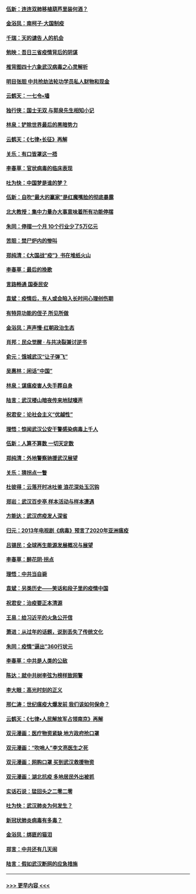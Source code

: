 #### [伍新：连连双肺移植葫芦里装何酒？](../pages/nsc993/n11913667.md?t=03042131) 
#### [金浴凤：南柯子·大国制疫](../pages/nsc993/n11913657.md?t=03042131) 
#### [千瑞：天的谴告  人的机会](../pages/nsc993/n11913309.md?t=03042131) 
#### [勉映：吾日三省疫情背后的阴谋](../pages/nsc993/n11913079.md?t=03042131) 
#### [推背图四十六象武汉病毒之心灵解析](../pages/nsc993/n11911761.md?t=03042131) 
#### [明目张胆 中共抢劫法轮功学员私人财物和现金](../pages/nsc993/n11910262.md?t=03042131) 
#### [云鹤天：一七令▪墙](../pages/nsc993/n11910627.md?t=03042131) 
#### [独行侠：国士无双 与郭泉先生相知小记](../pages/nsc993/n11910613.md?t=03042131) 
#### [林泉：铲除世界最后的黑暗势力](../pages/nsc993/n11909320.md?t=03042131) 
#### [云鹤天：《七律▪长征》再解](../pages/nsc993/n11909327.md?t=03042131) 
#### [关乐：有口皆罩这一捂](../pages/nsc993/n11908393.md?t=03042131) 
#### [李春草：官状病毒的临床表现](../pages/nsc993/n11908339.md?t=03042131) 
#### [吐为快：中国梦是谁的梦？](../pages/nsc993/n11906564.md?t=03042131) 
#### [伍新：自吹“最大的赢家”是红魔嘴脸的彻底暴露](../pages/nsc993/n11906407.md?t=03042131) 
#### [北大教授：集中力量办大事意味着所有功能停摆](../pages/nsc993/n11904800.md?t=03042131) 
#### [朱同：停摆一个月 10个行业少了5万亿元](../pages/nsc993/n11904498.md?t=03042131) 
#### [苦胆：焚尸炉内的惨叫](../pages/nsc993/n11904479.md?t=03042131) 
#### [郑纯清：《大国战“疫”》书在堆纸火山](../pages/nsc993/n11904450.md?t=03042131) 
#### [李春草：最后的挽歌](../pages/nsc993/n11904441.md?t=03042131) 
#### [言路畅通 国泰民安](../pages/nsc993/n11904222.md?t=03042131) 
#### [袁斌：疫情后，有人或会陷入长时间心理创伤期](../pages/nsc993/n11901514.md?t=03042131) 
#### [有特异功能的侄子 所见所做](../pages/nsc993/n11901154.md?t=03042131) 
#### [金浴凤：声声慢‧红朝政治生态](../pages/nsc993/n11899553.md?t=03042131) 
#### [肖邦：民众觉醒 · 与共决裂兼讨逆书](../pages/nsc993/n11898435.md?t=03042131) 
#### [俞元：饿城武汉“让子弹飞”](../pages/nsc993/n11898344.md?t=03042131) 
#### [吴惠林：闲话“中国”](../pages/nsc993/n11898182.md?t=03042131) 
#### [林泉：谋瘟疫害人失手葬自身](../pages/nsc993/n11897892.md?t=03042131) 
#### [陆言：武汉楼山暗夜传来地狱嚎声](../pages/nsc993/n11897033.md?t=03042131) 
#### [祝君安：论社会主义“优越性”](../pages/nsc993/n11897005.md?t=03042131) 
#### [理悟：惊闻武汉公安干警感染病毒上千人](../pages/nsc993/n11896947.md?t=03042131) 
#### [伍新：人算不算数 一切天定数](../pages/nsc993/n11893372.md?t=03042131) 
#### [郑纯清：外地警察驰援武汉展望](../pages/nsc993/n11893115.md?t=03042131) 
#### [关乐：猜拐点一瞥](../pages/nsc993/n11893020.md?t=03042131) 
#### [杜彼得：云落开时冰吐鉴 浪花深处玉沉钩](../pages/nsc993/n11892107.md?t=03042131) 
#### [郑岩：武汉百步亭 样本活动与样本遭遇](../pages/nsc993/n11892310.md?t=03042131) 
#### [方能达：武汉疠疫发人深省](../pages/nsc993/n11891376.md?t=03042131) 
#### [归元：2013年电视剧《病毒》预言了2020年亚洲瘟疫](../pages/nsc993/n11891126.md?t=03042131) 
#### [吕锡民：全球再生能源发展概况与展望](../pages/nsc993/n11890613.md?t=03042131) 
#### [李春草：醉花阴·拐点](../pages/nsc993/n11890567.md?t=03042131) 
#### [理悟：中共当自毙](../pages/nsc993/n11890559.md?t=03042131) 
#### [袁斌：另类历史——笑话和段子里的疫情中国](../pages/nsc993/n11889243.md?t=03042131) 
#### [祝君安：治疫要正本清源](../pages/nsc993/n11889085.md?t=03042131) 
#### [王易：给习近平的火急公开信](../pages/nsc993/n11888225.md?t=03042131) 
#### [萧进：从过年的话题，说到丢失了传统文化](../pages/nsc993/n11887732.md?t=03042131) 
#### [朱同：疫情“逼出”360行状元](../pages/nsc993/n11887678.md?t=03042131) 
#### [李春草：中共是人类的公敌](../pages/nsc993/n11887656.md?t=03042131) 
#### [陈达：就中共树李弦为榜样致网警](../pages/nsc993/n11887625.md?t=03042131) 
#### [李大眼：高光时刻的正义](../pages/nsc993/n11887585.md?t=03042131) 
#### [邢仁涛：世纪瘟疫大爆发前 我们该如何保命？](../pages/nsc993/n11887535.md?t=03042131) 
#### [云鹤天：《七律▪人民解放军占领南京》再解](../pages/nsc993/n11887524.md?t=03042131) 
#### [双元漫画：医疗物资紧缺 地方政府抢口罩](../pages/nsc993/n11884744.md?t=03042131) 
#### [双元漫画：“吹哨人”李文亮医生之死](../pages/nsc993/n11884705.md?t=03042131) 
#### [双元漫画：网购口罩 买到武汉救援物资](../pages/nsc993/n11884670.md?t=03042131) 
#### [双元漫画：湖北抗疫 多地居民外出被抓](../pages/nsc993/n11884643.md?t=03042131) 
#### [实话石说：猛回头之二零二零](../pages/nsc993/n11883968.md?t=03042131) 
#### [吐为快：武汉肺炎为何发生？](../pages/nsc993/n11882180.md?t=03042131) 
#### [新冠状肺炎病毒有多毒？](../pages/nsc993/n11881790.md?t=03042131) 
#### [金浴凤：绑匪的猫泪](../pages/nsc993/n11880664.md?t=03042131) 
#### [郑言：中共还有几天闹](../pages/nsc993/n11880645.md?t=03042131) 
#### [陆言：假如武汉断网的应急措施](../pages/nsc993/n11880619.md?t=03042131) 

----
#### [ >>> 更早内容 <<< ](../indexes/nsc993-earlier.md)
